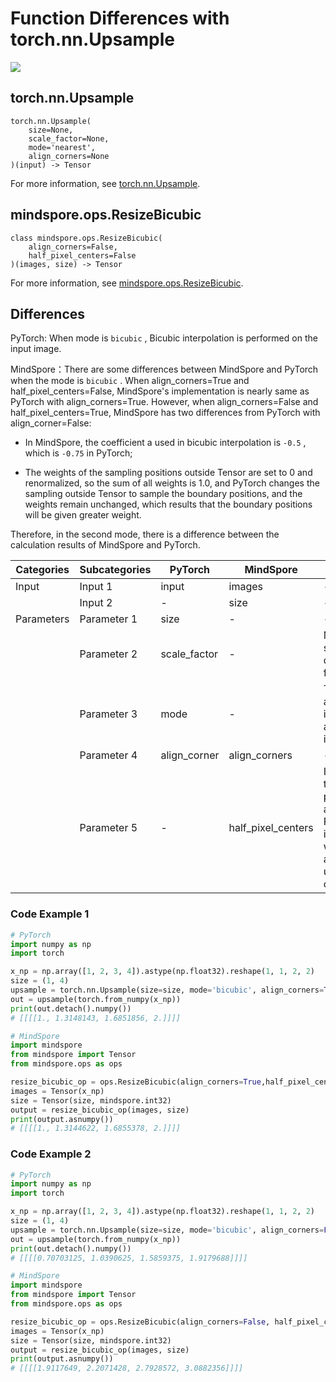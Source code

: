 # Function Differences with torch.nn.Upsample

<a href="https://gitee.com/mindspore/docs/blob/master/docs/mindspore/source_en/note/api_mapping/pytorch_diff/ReduceBicubic.md" target="_blank"><img src="https://mindspore-website.obs.cn-north-4.myhuaweicloud.com/website-images/master/resource/_static/logo_source_en.png"></a>

## torch.nn.Upsample

```text
torch.nn.Upsample(
    size=None,
    scale_factor=None,
    mode='nearest',
    align_corners=None
)(input) -> Tensor
```

For more information, see [torch.nn.Upsample](https://pytorch.org/docs/1.8.1/generated/torch.nn.Upsample.html#torch.nn.Upsample).

## mindspore.ops.ResizeBicubic

```text
class mindspore.ops.ResizeBicubic(
    align_corners=False,
    half_pixel_centers=False
)(images, size) -> Tensor
```

For more information, see [mindspore.ops.ResizeBicubic](https://mindspore.cn/docs/en/master/api_python/ops/mindspore.ops.ResizeBicubic.html#mindspore.ops.ResizeBicubic).

## Differences

PyTorch: When mode is `bicubic` , Bicubic interpolation is performed on the input image.

MindSpore：There are some differences between MindSpore and PyTorch when the mode is `bicubic` . When align_corners=True and half_pixel_centers=False, MindSpore's implementation is nearly same as PyTorch with align_corners=True. However, when align_corners=False and half_pixel_centers=True, MindSpore has two differences from PyTorch with align_corner=False:

- In MindSpore, the coefficient a used in bicubic interpolation is `-0.5` , which is `-0.75` in PyTorch;

- The weights of the sampling positions outside Tensor are set to 0 and renormalized, so the sum of all weights is 1.0, and PyTorch changes the sampling outside Tensor to sample the boundary positions, and the weights remain unchanged, which results that the boundary positions will be given greater weight.

Therefore, in the second mode, there is a difference between the calculation results of MindSpore and PyTorch.

| Categories | Subcategories  | PyTorch   | MindSpore | Differences                                   |
| ---- | ----- | --------- | --------- | ------------------------------------------------------------ |
| Input | Input 1 | input      | images    |                -                                           |
|       | Input 2 | -          | size      |                 -                                          |
| Parameters | Parameter 1 | size  |   -   |         -                                                   |
|      | Parameter 2 | scale_factor |   -    | Multiplier for spatial size. MindSpore does not have this feature |
|      | Parameter 3 | mode    |    -        | The upsampling algorithm. Bicubic interpolation will be applied when mode is `bicubic`  |
|      | Parameter 4 | align_corner | align_corners   |         -                                             |
|      | Parameter 5 |   -    | half_pixel_centers | In MindSpore, it's the flag of half-pixel center alignment, while PyTorch implementation with align_corners=False uses half-pixel center alignment |

### Code Example 1

```python
# PyTorch
import numpy as np
import torch

x_np = np.array([1, 2, 3, 4]).astype(np.float32).reshape(1, 1, 2, 2)
size = (1, 4)
upsample = torch.nn.Upsample(size=size, mode='bicubic', align_corners=True)
out = upsample(torch.from_numpy(x_np))
print(out.detach().numpy())
# [[[[1., 1.3148143, 1.6851856, 2.]]]]

# MindSpore
import mindspore
from mindspore import Tensor
from mindspore.ops as ops

resize_bicubic_op = ops.ResizeBicubic(align_corners=True,half_pixel_centers=False)
images = Tensor(x_np)
size = Tensor(size, mindspore.int32)
output = resize_bicubic_op(images, size)
print(output.asnumpy())
# [[[[1., 1.3144622, 1.6855378, 2.]]]]
```

### Code Example 2

```python
# PyTorch
import numpy as np
import torch

x_np = np.array([1, 2, 3, 4]).astype(np.float32).reshape(1, 1, 2, 2)
size = (1, 4)
upsample = torch.nn.Upsample(size=size, mode='bicubic', align_corners=False)
out = upsample(torch.from_numpy(x_np))
print(out.detach().numpy())
# [[[[0.70703125, 1.0390625, 1.5859375, 1.9179688]]]]

# MindSpore
import mindspore
from mindspore import Tensor
from mindspore.ops as ops

resize_bicubic_op = ops.ResizeBicubic(align_corners=False, half_pixel_centers=True)
images = Tensor(x_np)
size = Tensor(size, mindspore.int32)
output = resize_bicubic_op(images, size)
print(output.asnumpy())
# [[[[1.9117649, 2.2071428, 2.7928572, 3.0882356]]]]
```